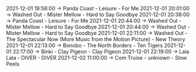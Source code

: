 2021-12-01 19:56:00 -> Panda Coast - Leisure - For Me
2021-12-01 20:01:00 -> Washed Out - Mister Mellow - Hard to Say Goodbye
2021-12-01 20:38:00 -> Panda Coast - Leisure - For Me
2021-12-01 20:44:00 -> Washed Out - Mister Mellow - Hard to Say Goodbye
2021-12-01 20:44:00 -> Washed Out - Mister Mellow - Hard to Say Goodbye
2021-12-01 22:11:00 -> Washed Out - The Spectacular Now (More Music from the Motion Picture) - New Theory
2021-12-01 22:13:00 -> Bonobo - The North Borders - Ten Tigers
2021-12-01 22:17:00 -> Binki - Clay Pigeon - Clay Pigeon
2021-12-01 22:19:00 -> Lala Lala - DIVER - DIVER
2021-12-02 11:00:00 -> Com Truise - unknown - Slow Peels
